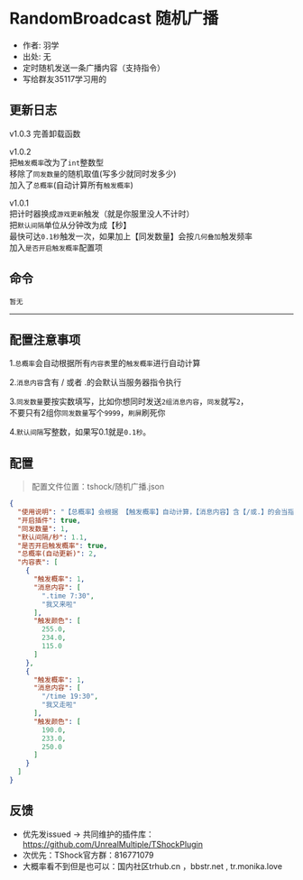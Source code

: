 # RandomBroadcast 随机广播
- 作者: 羽学
- 出处: 无
- 定时随机发送一条广播内容（支持指令）
- 写给群友35117学习用的

## 更新日志
v1.0.3
完善卸载函数

v1.0.2  
把`触发概率`改为了`int`整数型  
移除了`同发数量`的随机取值(写多少就同时发多少)  
加入了`总概率`(自动计算所有`触发概率`)  
  
v1.0.1  
把计时器换成`游戏更新`触发（就是你服里没人不计时）  
把`默认间隔`单位从分钟改为成【秒】  
最快可达`0.1秒`触发一次，如果加上【同发数量】会按``几何叠加``触发频率  
加入`是否开启触发概率`配置项  
  
## 命令
```
暂无
```

---
配置注意事项
---
1.`总概率`会自动根据所有`内容表`里的`触发概率`进行自动计算  
  
2.`消息内容`含有 / 或者 .的会默认当服务器指令执行  
  
3.`同发数量`要按实数填写，比如你想同时发送`2组消息内容`，`同发`就写`2`，  
不要只有2组你`同发数量`写个`9999`，`刷屏`刷死你  
  
4.`默认间隔`写整数，如果写0.1就是`0.1秒`。  
  
## 配置
> 配置文件位置：tshock/随机广播.json
```json
{
  "使用说明": "【总概率】会根据 【触发概率】自动计算，【消息内容】含【/或.】的会当指令执行，【同发数量】会随机发多组内容",
  "开启插件": true,
  "同发数量": 1,
  "默认间隔/秒": 1.1,
  "是否开启触发概率": true,
  "总概率(自动更新)": 2,
  "内容表": [
    {
      "触发概率": 1,
      "消息内容": [
        ".time 7:30",
        "我又来啦"
      ],
      "触发颜色": [
        255.0,
        234.0,
        115.0
      ]
    },
    {
      "触发概率": 1,
      "消息内容": [
        "/time 19:30",
        "我又走啦"
      ],
      "触发颜色": [
        190.0,
        233.0,
        250.0
      ]
    }
  ]
}
```
## 反馈
- 优先发issued -> 共同维护的插件库：https://github.com/UnrealMultiple/TShockPlugin
- 次优先：TShock官方群：816771079
- 大概率看不到但是也可以：国内社区trhub.cn ，bbstr.net , tr.monika.love
